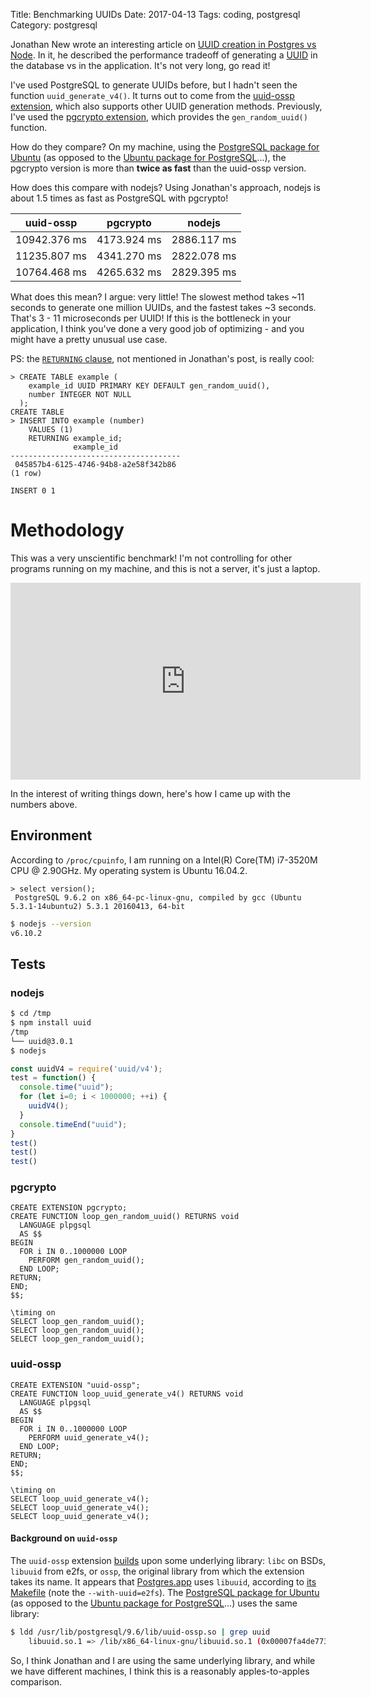 Title: Benchmarking UUIDs
Date: 2017-04-13
Tags: coding, postgresql
Category: postgresql

Jonathan New wrote an interesting article on [UUID creation in Postgres vs
Node](http://blog.jonnew.com/posts/uuid-postgres-node). In it, he described the
performance tradeoff of generating a
[UUID](https://en.wikipedia.org/wiki/Universally_unique_identifier) in the
database vs in the application. It's not very long, go read it!

I've used PostgreSQL to generate UUIDs before, but I hadn't seen the function
`uuid_generate_v4()`. It turns out to come from the [uuid-ossp
extension](https://www.postgresql.org/docs/9.6/static/uuid-ossp.html), which
also supports other UUID generation methods. Previously, I've used the
[pgcrypto extension](https://www.postgresql.org/docs/9.6/static/pgcrypto.html),
which provides the `gen_random_uuid()` function.

How do they compare? On my machine, using the [PostgreSQL package for
Ubuntu](https://wiki.postgresql.org/wiki/Apt) (as opposed to the [Ubuntu
package for PostgreSQL](http://packages.ubuntu.com/xenial/postgresql)...), the
pgcrypto version is more than **twice as fast** than the uuid-ossp version.

How does this compare with nodejs? Using Jonathan's approach, nodejs is about
1.5 times as fast as PostgreSQL with pgcrypto!

| uuid-ossp    | pgcrypto    | nodejs      |
| ---------    | --------    | ------      |
| 10942.376 ms | 4173.924 ms | 2886.117 ms |
| 11235.807 ms | 4341.270 ms | 2822.078 ms |
| 10764.468 ms | 4265.632 ms | 2829.395 ms |

What does this mean? I argue: very little! The slowest method takes ~11 seconds
to generate one million UUIDs, and the fastest takes ~3 seconds. That's 3 - 11
microseconds per UUID! If this is the bottleneck in your application, I think
you've done a very good job of optimizing - and you might have a pretty unusual
use case.

PS: the [`RETURNING`
clause](https://www.postgresql.org/docs/9.6/static/sql-insert.html), not
mentioned in Jonathan's post, is really cool:

```postgresql-console
> CREATE TABLE example (
    example_id UUID PRIMARY KEY DEFAULT gen_random_uuid(),
    number INTEGER NOT NULL
  );
CREATE TABLE
> INSERT INTO example (number)
    VALUES (1)
    RETURNING example_id;
              example_id
--------------------------------------
 045857b4-6125-4746-94b8-a2e58f342b86
(1 row)

INSERT 0 1
```

# Methodology

This was a very unscientific benchmark! I'm not controlling for other programs
running on my machine, and this is not a server, it's just a laptop.

<iframe width="560" height="315" src="https://www.youtube.com/embed/BSUMBBFjxrY" frameborder="0" allowfullscreen></iframe>

In the interest of writing things down, here's how I came up with the numbers
above.

## Environment

According to `/proc/cpuinfo`, I am running on a Intel(R) Core(TM) i7-3520M CPU
@ 2.90GHz. My operating system is Ubuntu 16.04.2.

```postgresql-console
> select version();
 PostgreSQL 9.6.2 on x86_64-pc-linux-gnu, compiled by gcc (Ubuntu 5.3.1-14ubuntu2) 5.3.1 20160413, 64-bit
```

```sh
$ nodejs --version
v6.10.2
```

## Tests

### nodejs

```sh
$ cd /tmp
$ npm install uuid
/tmp
└── uuid@3.0.1
$ nodejs
```

```js
const uuidV4 = require('uuid/v4');
test = function() {
  console.time("uuid");
  for (let i=0; i < 1000000; ++i) {
    uuidV4();
  }
  console.timeEnd("uuid");
}
test()
test()
test()
```

### pgcrypto

```postgresql
CREATE EXTENSION pgcrypto;
CREATE FUNCTION loop_gen_random_uuid() RETURNS void
  LANGUAGE plpgsql
  AS $$
BEGIN
  FOR i IN 0..1000000 LOOP
    PERFORM gen_random_uuid();
  END LOOP;
RETURN;
END;
$$;

\timing on
SELECT loop_gen_random_uuid();
SELECT loop_gen_random_uuid();
SELECT loop_gen_random_uuid();
```

### uuid-ossp

```postgresql
CREATE EXTENSION "uuid-ossp";
CREATE FUNCTION loop_uuid_generate_v4() RETURNS void
  LANGUAGE plpgsql
  AS $$
BEGIN
  FOR i IN 0..1000000 LOOP
    PERFORM uuid_generate_v4();
  END LOOP;
RETURN;
END;
$$;

\timing on
SELECT loop_uuid_generate_v4();
SELECT loop_uuid_generate_v4();
SELECT loop_uuid_generate_v4();
```

#### Background on `uuid-ossp`

The `uuid-ossp` extension
[builds](https://www.postgresql.org/docs/9.6/static/uuid-ossp.html#AEN184550)
upon some underlying library: `libc` on BSDs, `libuuid` from e2fs, or `ossp`,
the original library from which the extension takes its name. It appears that
[Postgres.app](https://postgresapp.com/) uses `libuuid`, according to [its
Makefile](https://github.com/PostgresApp/PostgresApp/blob/122a60e975368038d3fe003b09d3979888d66ea2/src/makefile#L81)
(note the `--with-uuid=e2fs`). The [PostgreSQL package for
Ubuntu](https://wiki.postgresql.org/wiki/Apt) (as opposed to the [Ubuntu
package for PostgreSQL](http://packages.ubuntu.com/xenial/postgresql)...) uses
the same library:

```sh
$ ldd /usr/lib/postgresql/9.6/lib/uuid-ossp.so | grep uuid
	libuuid.so.1 => /lib/x86_64-linux-gnu/libuuid.so.1 (0x00007fa4de773000)
```

So, I think Jonathan and I are using the same underlying library, and while we
have different machines, I think this is a reasonably apples-to-apples
comparison.
